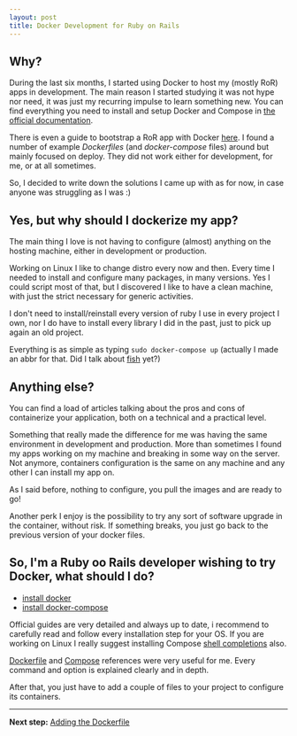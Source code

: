 ```yaml
---
layout: post
title: Docker Development for Ruby on Rails
---
```



## Why?

During the last six months, I started using Docker to host my (mostly RoR) apps in development.
The main reason I started studying it was not hype nor need, it was just my recurring impulse to learn something new.
You can find everything you need to install and setup Docker and Compose in [the official documentation](https://docs.docker.com/).

There is even a guide to bootstrap a RoR app with Docker [here](https://docs.docker.com/compose/rails/).
I found a number of example _Dockerfiles_ (and _docker-compose_ files) around but mainly focused on deploy. They did not work either for development, for me, or at all sometimes.

So, I decided to write down the solutions I came up with as for now, in case anyone was struggling as I was :)


## Yes, but why should I dockerize my app?

The main thing I love is not having to configure (almost) anything on the hosting machine, either in development or production.

Working on Linux I like to change distro every now and then. Every time I needed to install and configure many packages, in many versions. Yes I could script most of that, but I discovered I like to have a clean machine, with just the strict necessary for generic activities.

I don't need to install/reinstall every version of ruby I use in every project I own, nor I do have to install every library I did in the past, just to pick up again an old project.

Everything is as simple as typing `sudo docker-compose up` (actually I made an abbr for that. Did I talk about [fish](https://fishshell.com/) yet?)


## Anything else?

You can find a load of articles talking about the pros and cons of containerize your application, both on a technical and a practical level.

Something that really made the difference for me was having the same environment in development and production. More than sometimes I found my apps working on my machine and breaking in some way on the server. Not anymore, containers configuration is the same on any machine and any other I can install my app on.

As I said before, nothing to configure, you pull the images and are ready to go!

Another perk I enjoy is the possibility to try any sort of software upgrade in the container, without risk. If something breaks, you just go back to the previous version of your docker files.


## So, I'm a Ruby oo Rails developer wishing to try Docker, what should I do?
* [install docker](https://docs.docker.com/)
* [install docker-compose](https://docs.docker.com/compose/install/)

Official guides are very detailed and always up to date, i recommend to carefully read and follow every installation step for your OS. If you are working on Linux I really suggest installing Compose [shell completions](https://docs.docker.com/compose/completion/) also.

[Dockerfile](https://docs.docker.com/engine/reference/builder/)
and [Compose](https://docs.docker.com/compose/compose-file/)
references were very useful for me. Every command and option is explained clearly and in depth.

After that, you just have to add a couple of files to your project to configure its containers.

<hr/>

**Next step:** [Adding the Dockerfile]()
